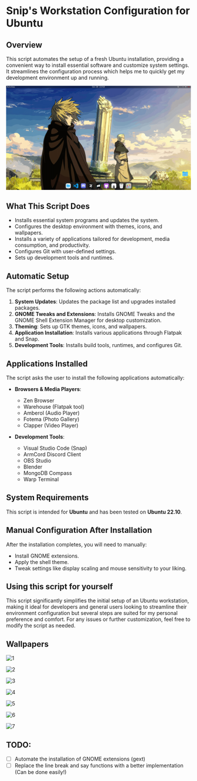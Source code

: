 # Snip's Workstation Configuration  for Ubuntu

## Overview

This script automates the setup of a fresh Ubuntu installation, providing a convenient way to install essential software and customize system settings. It streamlines the configuration process which helps me to quickly get my development environment up and running.

![ss](ss.png)

## What This Script Does

- Installs essential system programs and updates the system.
- Configures the desktop environment with themes, icons, and wallpapers.
- Installs a variety of applications tailored for development, media consumption, and productivity.
- Configures Git with user-defined settings.
- Sets up development tools and runtimes.

## Automatic Setup

The script performs the following actions automatically:

1. **System Updates**: Updates the package list and upgrades installed packages.
2. **GNOME Tweaks and Extensions**: Installs GNOME Tweaks and the GNOME Shell Extension Manager for desktop customization.
3. **Theming**: Sets up GTK themes, icons, and wallpapers.
4. **Application Installation**: Installs various applications through Flatpak and Snap.
5. **Development Tools**: Installs build tools, runtimes, and configures Git.

## Applications Installed

The script asks the user to install the following applications automatically:

- **Browsers & Media Players**:
  - Zen Browser
  - Warehouse (Flatpak tool)
  - Amberol (Audio Player)
  - Fotema (Photo Gallery)
  - Clapper (Video Player)
  
- **Development Tools**:
  - Visual Studio Code (Snap)
  - ArmCord Discord Client
  - OBS Studio 
  - Blender
  - MongoDB Compass 
  - Warp Terminal

## System Requirements

This script is intended for **Ubuntu** and has been tested on **Ubuntu 22.10**. 

<!--- ### Execution Directory 

Before running the script, make sure to navigate to the following directory:

```bash
cd ~/Downloads/workstation-config
``` --->

## Manual Configuration After Installation

After the installation completes, you will need to manually:

- Install GNOME extensions.
- Apply the shell theme.
- Tweak settings like display scaling and mouse sensitivity to your liking.

## Using this script for yourself

This script significantly simplifies the initial setup of an Ubuntu workstation, making it ideal for developers and general users looking to streamline their environment configuration but several steps are suited for my personal preference and comfort. For any issues or further customization, feel free to modify the script as needed.

## Wallpapers

![1](wallpapers/1.jpg)

![2](wallpapers/2.jpg)

![3](wallpapers/3.jpg)

![4](wallpapers/4.jpg)

![5](wallpapers/5.jpg)

![6](wallpapers/6.jpg)

![7](wallpapers/7.jpg)

## TODO:

- [ ] Automate the installation of GNOME extensions (gext)
- [ ] Replace the line break and say functions with a better implementation (Can be done easily!)
